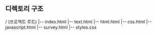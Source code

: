## 디렉토리 구조
/ (프로젝트 루트)
|-- index.html
|-- text.html
|-- html.html
|-- css.html
|-- javascript.html
|-- survey.html
|-- styles.css

